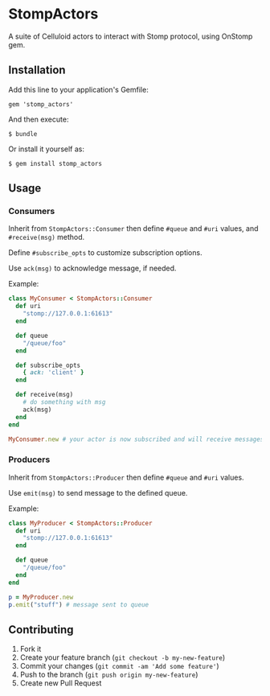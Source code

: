 # StompActors

A suite of Celluloid actors to interact with Stomp protocol, using OnStomp gem.

## Installation

Add this line to your application's Gemfile:

    gem 'stomp_actors'

And then execute:

    $ bundle

Or install it yourself as:

    $ gem install stomp_actors

## Usage

### Consumers

Inherit from `StompActors::Consumer` then define `#queue` and `#uri`
values, and `#receive(msg)` method.

Define `#subscribe_opts` to customize subscription options.

Use `ack(msg)` to acknowledge message, if needed.

Example:

```ruby
class MyConsumer < StompActors::Consumer
  def uri
    "stomp://127.0.0.1:61613"
  end

  def queue
    "/queue/foo"
  end

  def subscribe_opts
    { ack: 'client' }
  end

  def receive(msg)
    # do something with msg
    ack(msg)
  end
end

MyConsumer.new # your actor is now subscribed and will receive messages.
```

### Producers

Inherit from `StompActors::Producer` then define `#queue` and `#uri`
values.

Use `emit(msg)` to send message to the defined queue.

Example:

```ruby
class MyProducer < StompActors::Producer
  def uri
    "stomp://127.0.0.1:61613"
  end

  def queue
    "/queue/foo"
  end
end

p = MyProducer.new
p.emit("stuff") # message sent to queue
```

## Contributing

1. Fork it
2. Create your feature branch (`git checkout -b my-new-feature`)
3. Commit your changes (`git commit -am 'Add some feature'`)
4. Push to the branch (`git push origin my-new-feature`)
5. Create new Pull Request

